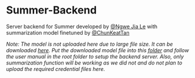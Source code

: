 # Summer-Backend

Server backend for Summer developed by [@Ngwe Jia Le](https://github.com/JLREx) with summarization model finetuned by [@ChunKeatTan](https://github.com/ChunKeatTan)

*Note: The model is not uploaded here due to large file size. It can be downloaded [here](https://drive.google.com/file/d/11rWeW9R-y7FYD5Ms2UMan92KGV3ayKsz/view?usp=sharing). Put the downloaded model file into this [folder](https://github.com/JLREx/Summer/tree/main/Summer-Backend/summer/summarization/simplet5-epoch-0-train-loss-1.6666-val-loss-1.4172) and follow the user manual in the root folder to setup the backend server. Also, only summarization function will be working as we did not and do not plan to upload the required credential files here.*